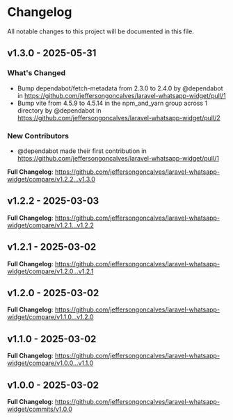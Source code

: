 # Changelog

All notable changes to this project will be documented in this file.

## v1.3.0 - 2025-05-31

### What's Changed

* Bump dependabot/fetch-metadata from 2.3.0 to 2.4.0 by @dependabot in https://github.com/jeffersongoncalves/laravel-whatsapp-widget/pull/1
* Bump vite from 4.5.9 to 4.5.14 in the npm_and_yarn group across 1 directory by @dependabot in https://github.com/jeffersongoncalves/laravel-whatsapp-widget/pull/2

### New Contributors

* @dependabot made their first contribution in https://github.com/jeffersongoncalves/laravel-whatsapp-widget/pull/1

**Full Changelog**: https://github.com/jeffersongoncalves/laravel-whatsapp-widget/compare/v1.2.2...v1.3.0

## v1.2.2 - 2025-03-03

**Full Changelog**: https://github.com/jeffersongoncalves/laravel-whatsapp-widget/compare/v1.2.1...v1.2.2

## v1.2.1 - 2025-03-02

**Full Changelog**: https://github.com/jeffersongoncalves/laravel-whatsapp-widget/compare/v1.2.0...v1.2.1

## v1.2.0 - 2025-03-02

**Full Changelog**: https://github.com/jeffersongoncalves/laravel-whatsapp-widget/compare/v1.1.0...v1.2.0

## v1.1.0 - 2025-03-02

**Full Changelog**: https://github.com/jeffersongoncalves/laravel-whatsapp-widget/compare/v1.0.0...v1.1.0

## v1.0.0 - 2025-03-02

**Full Changelog**: https://github.com/jeffersongoncalves/laravel-whatsapp-widget/commits/v1.0.0

